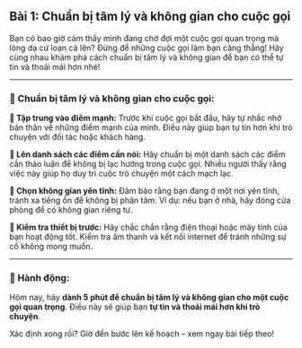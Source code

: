 ## Bài 1: Chuẩn bị tâm lý và không gian cho cuộc gọi

Bạn có bao giờ cảm thấy mình đang chờ đợi một cuộc gọi quan trọng mà lòng dạ cứ loạn cả lên? Đừng để những cuộc gọi làm bạn căng thẳng! Hãy cùng nhau khám phá cách chuẩn bị tâm lý và không gian để bạn có thể tự tin và thoải mái hơn nhé!

---

### 📌 Chuẩn bị tâm lý và không gian cho cuộc gọi:

**🔹 Tập trung vào điểm mạnh:**
Trước khi cuộc gọi bắt đầu, hãy tự nhắc nhở bản thân về những điểm mạnh của mình. Điều này giúp bạn tự tin hơn khi trò chuyện với đối tác hoặc khách hàng.

**🔹 Lên danh sách các điểm cần nói:**
Hãy chuẩn bị một danh sách các điểm cần thảo luận để không bị lạc hướng trong cuộc gọi. Nhiều người thấy rằng việc này giúp họ duy trì cuộc trò chuyện một cách mạch lạc.

**🔹 Chọn không gian yên tĩnh:**
Đảm bảo rằng bạn đang ở một nơi yên tĩnh, tránh xa tiếng ồn để không bị phân tâm. Ví dụ: nếu bạn ở nhà, hãy đóng cửa phòng để có không gian riêng tư.

**🔹 Kiểm tra thiết bị trước:**
Hãy chắc chắn rằng điện thoại hoặc máy tính của bạn hoạt động tốt. Kiểm tra âm thanh và kết nối internet để tránh những sự cố không mong muốn.

---

### 🚀 Hành động:

Hôm nay, hãy **dành 5 phút để chuẩn bị tâm lý và không gian cho một cuộc gọi quan trọng**. Điều này sẽ giúp bạn **tự tin và thoải mái hơn khi trò chuyện**.

Xác định xong rồi? Giờ đến bước lên kế hoạch – xem ngay bài tiếp theo!